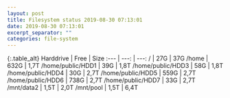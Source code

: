 ```yaml
---
layout: post
title: Filesystem status 2019-08-30 07:13:01
date: 2019-08-30 07:13:01
excerpt_separator: ""
categories: file-system
---
```

{:.table_alt}
Harddrive | Free | Size
:--- | ---: | ---:
/ | 27G | 37G
/home | 632G | 1,7T
/home/public/HDD1 | 39G | 1,8T
/home/public/HDD3 | 58G | 1,8T
/home/public/HDD4 | 30G | 2,7T
/home/public/HDD5 | 559G | 2,7T
/home/public/HDD6 | 738G | 2,7T
/home/public/HDD7 | 33G | 2,7T
/mnt/data2 | 1,5T | 2,0T
/mnt/pool | 1,5T | 6,4T
